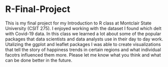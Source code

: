 # R-Final-Project
This is my final project for my Introduction to R class at Montclair State University (CSIT 275). I enjoyed working with the dataset I found which delt with Covid-19 data. In this class we learned a lot about some of the popular packages that data scientists and data analysts use in their day to day work. Utalizing the ggplot and leaflet packages I was able to create visualizations that tell the story of happiness trends in certain regions and what individual facotrs influenced them more. Please let me know what you think and what can be done better in the future.
